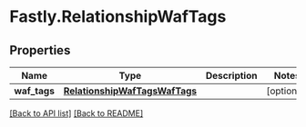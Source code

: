 # Fastly.RelationshipWafTags

## Properties

Name | Type | Description | Notes
------------ | ------------- | ------------- | -------------
**waf_tags** | [**RelationshipWafTagsWafTags**](RelationshipWafTagsWafTags.md) |  | [optional] 



[[Back to API list]](../../README.md#endpoints) [[Back to README]](../../README.md)
